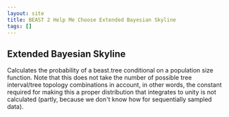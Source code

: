 ```yaml
---
layout: site
title: BEAST 2 Help Me Choose Extended Bayesian Skyline
tags: []
---
```


## Extended Bayesian Skyline

Calculates the probability of a beast.tree conditional on a population size function. Note that this does not take the number of possible tree interval/tree topology combinations in account, in other words, the constant required for making this a proper distribution that integrates to unity is not calculated (partly, because we don't know how for sequentially sampled data).

